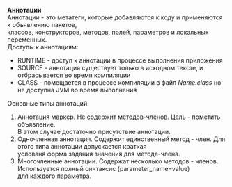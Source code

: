 **Аннотации**  
Аннотации - это метатеги, которые добавляются к коду и применяются к объявлению пакетов,  
классов, конструкторов, методов, полей, параметров и локальных переменных.  
Доступы к аннотациям:
- RUNTIME - доступ к аннотации в процессе выполнения приложения
- SOURCE - аннотация существует только в исходном тексте, и отбрасывается во время компиляции
- CLASS - помещается в процессе компиляции в файл *Name.class* но не доступна JVM во время выполнения

Основные типы аннотаций:
1. Аннотация маркер. Не содержит методов-членов. Цель - пометить объявление.  
В этом случае достаточно присутствие аннотации.
2. Одночленная аннотация. Содержит единственный метод - член. Для этого типа аннотации допускается краткая  
услованя форма задания значения для метода-члена.
3. Многочленные аннотации. Содержат несколько методов - членов. Используется полный синтаксис (parameter_name=value)  
для каждого параметра.